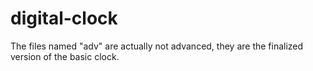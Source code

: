 # digital-clock

The files named "adv" are actually not advanced, they are the finalized version of the basic clock.